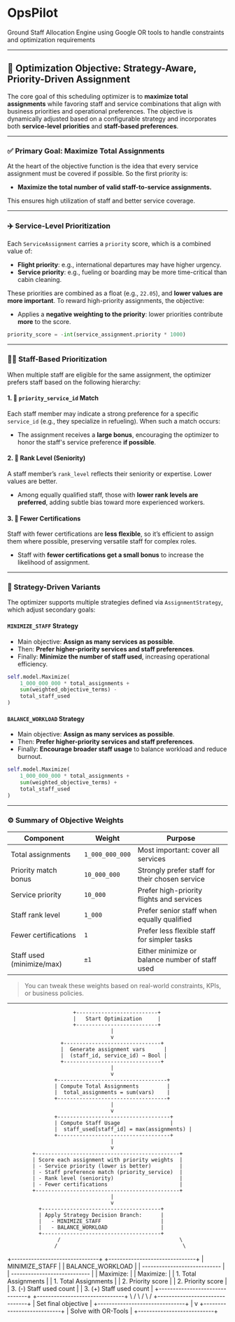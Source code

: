 # OpsPilot
Ground Staff Allocation Engine using Google OR tools to handle constraints and optimization requirements

---

## 🎯 Optimization Objective: Strategy-Aware, Priority-Driven Assignment

The core goal of this scheduling optimizer is to **maximize total assignments** while favoring staff and service combinations that align with business priorities and operational preferences. The objective is dynamically adjusted based on a configurable strategy and incorporates both **service-level priorities** and **staff-based preferences**.

---

### ✅ Primary Goal: Maximize Total Assignments
At the heart of the objective function is the idea that every service assignment must be covered if possible. So the first priority is:

- **Maximize the total number of valid staff-to-service assignments.**

This ensures high utilization of staff and better service coverage.

---

### ✈️ Service-Level Prioritization
Each `ServiceAssignment` carries a `priority` score, which is a combined value of:

- **Flight priority**: e.g., international departures may have higher urgency.
- **Service priority**: e.g., fueling or boarding may be more time-critical than cabin cleaning.

These priorities are combined as a float (e.g., `22.05`), and **lower values are more important**. To reward high-priority assignments, the objective:

- Applies a **negative weighting to the priority**: lower priorities contribute **more** to the score.

```python
priority_score = -int(service_assignment.priority * 1000)
```

---

### 👩‍🔧 Staff-Based Prioritization
When multiple staff are eligible for the same assignment, the optimizer prefers staff based on the following hierarchy:

#### 1. 🎯 `priority_service_id` Match
Each staff member may indicate a strong preference for a specific `service_id` (e.g., they specialize in refueling). When such a match occurs:

- The assignment receives a **large bonus**, encouraging the optimizer to honor the staff's service preference **if possible**.

#### 2. 🧭 Rank Level (Seniority)
A staff member’s `rank_level` reflects their seniority or expertise. Lower values are better.

- Among equally qualified staff, those with **lower rank levels are preferred**, adding subtle bias toward more experienced workers.

#### 3. 🧰 Fewer Certifications
Staff with fewer certifications are **less flexible**, so it’s efficient to assign them where possible, preserving versatile staff for complex roles.

- Staff with **fewer certifications get a small bonus** to increase the likelihood of assignment.

---

### 🧠 Strategy-Driven Variants

The optimizer supports multiple strategies defined via `AssignmentStrategy`, which adjust secondary goals:

#### **`MINIMIZE_STAFF` Strategy**
- Main objective: **Assign as many services as possible**.
- Then: **Prefer higher-priority services and staff preferences**.
- Finally: **Minimize the number of staff used**, increasing operational efficiency.

```python
self.model.Maximize(
    1_000_000_000 * total_assignments +
    sum(weighted_objective_terms) -
    total_staff_used
)
```

#### **`BALANCE_WORKLOAD` Strategy**
- Main objective: **Assign as many services as possible**.
- Then: **Prefer higher-priority services and staff preferences**.
- Finally: **Encourage broader staff usage** to balance workload and reduce burnout.

```python
self.model.Maximize(
    1_000_000_000 * total_assignments +
    sum(weighted_objective_terms) +
    total_staff_used
)
```

---

### ⚙️ Summary of Objective Weights
| Component                   | Weight        | Purpose                                                |
|----------------------------|---------------|--------------------------------------------------------|
| Total assignments          | `1_000_000_000`| Most important: cover all services                     |
| Priority match bonus       | `10_000_000`   | Strongly prefer staff for their chosen service         |
| Service priority           | `10_000`       | Prefer high-priority flights and services              |
| Staff rank level           | `1_000`        | Prefer senior staff when equally qualified             |
| Fewer certifications       | `1`            | Prefer less flexible staff for simpler tasks           |
| Staff used (minimize/max) | `±1`           | Either minimize or balance number of staff used        |

> You can tweak these weights based on real-world constraints, KPIs, or business policies.

---

                         +--------------------------+
                         |   Start Optimization     |
                         +--------------------------+
                                     |
                                     v
                     +-------------------------------+
                     |  Generate assignment vars      |
                     |  (staff_id, service_id) → Bool |
                     +-------------------------------+
                                     |
                                     v
                   +-----------------------------------+
                   | Compute Total Assignments         |
                   |  total_assignments = sum(vars)    |
                   +-----------------------------------+
                                     |
                                     v
                   +------------------------------------+
                   | Compute Staff Usage                |
                   |  staff_used[staff_id] = max(assignments) |
                   +------------------------------------+
                                     |
                                     v
            +----------------------------------------------+
            | Score each assignment with priority weights  |
            | - Service priority (lower is better)         |
            | - Staff preference match (priority_service)  |
            | - Rank level (seniority)                     |
            | - Fewer certifications                       |
            +----------------------------------------------+
                                     |
                                     v
              +--------------------------------------+
              | Apply Strategy Decision Branch:      |
              |   - MINIMIZE_STAFF                   |
              |   - BALANCE_WORKLOAD                 |
              +--------------------------------------+
                    /                                      \
                   /                                        \
   +-------------------------------+         +-------------------------------+
   | MINIMIZE_STAFF                |         | BALANCE_WORKLOAD              |
   | ----------------------------  |         | ----------------------------  |
   | Maximize:                     |         | Maximize:                     |
   |   1. Total Assignments        |         |   1. Total Assignments        |
   |   2. Priority score           |         |   2. Priority score           |
   |   3. (-) Staff used count     |         |   3. (+) Staff used count     |
   +-------------------------------+         +-------------------------------+
                    \                                      /
                     \                                    /
                      \                                  /
                       +-------------------------------+
                       |      Set final objective      |
                       +-------------------------------+
                                     |
                                     v
                        +---------------------------+
                        |     Solve with OR-Tools    |
                        +---------------------------+
